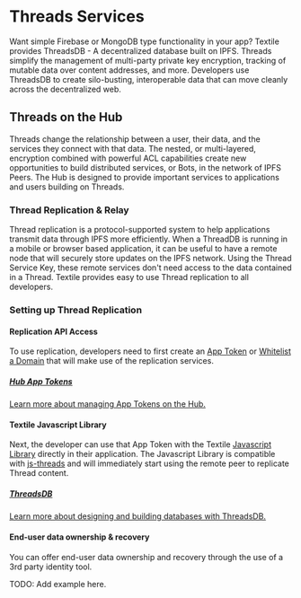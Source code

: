 # Threads Services

Want simple Firebase or MongoDB type functionality in your app? Textile provides ThreadsDB - A decentralized database built on IPFS. Threads simplify the management of multi-party private key encryption, tracking of mutable data over content addresses, and more. Developers use ThreadsDB to create silo-busting, interoperable data that can move cleanly across the decentralized web. 

## Threads on the Hub

Threads change the relationship between a user, their data, and the services they connect with that data. The nested, or multi-layered, encryption combined with powerful ACL capabilities create new opportunities to build distributed services, or Bots, in the network of IPFS Peers. The Hub is designed to provide important services to applications and users building on Threads.

### Thread Replication & Relay

Thread replication is a protocol-supported system to help applications transmit data through IPFS more efficiently. When a ThreadDB is running in a mobile or browser based application, it can be useful to have a remote node that will securely store updates on the IPFS network. Using the Thread Service Key, these remote services don't need access to the data contained in a Thread. Textile provides easy to use Thread replication to all developers.

### Setting up Thread Replication

#### Replication API Access

To use replication, developers need to first create an [App Token](./accounts#app-tokens) or [Whitelist a Domain](/accounts#whitelisting) that will make use of the replication services.

<div class="txtl-options center">
  <a href="/hub/accounts#app-tokens" class="box">
    <h5>Hub App Tokens</h5>
    <p>Learn more about managing App Tokens on the Hub.</p>
  </a>
</div>


#### Textile Javascript Library

Next, the developer can use that App Token with the Textile [Javascript Library](https://textileio.github.io/js-textile) directly in their application. The Javascript Library is compatible with [js-threads](https://textileio.github.io/js-threads) and will immediately start using the remote peer to replicate Thread content.

<div class="txtl-options center">
  <a href="/threads/introduction" class="box">
    <h5>ThreadsDB</h5>
    <p>Learn more about designing and building databases with ThreadsDB.</p>
  </a>
</div>

#### End-user data ownership & recovery

You can offer end-user data ownership and recovery through the use of a 3rd party identity tool.

TODO: Add example here.
